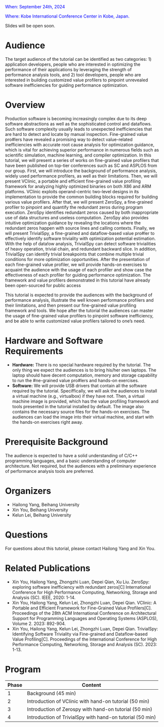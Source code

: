 <font color=Blue>
When: September 24th, 2024

Where: Kobe International Conference Center in Kobe, Japan.
</font>




Slides will be open soon.

# Audience

The target audience of the tutorial can be identified as two categories: 1) application developers,
people who are interested in optimizing the performance of their applications by leveraging the
strength of performance analysis tools, and 2) tool developers, people who are interested in building
customized value profilers to pinpoint unrevealed software inefficiencies for guiding performance
optimization.

# Overview

Production software is becoming increasingly complex due to its deep software abstractions as well as the
sophisticated control and dataflows. Such software complexity usually leads to unexpected inefficiencies that
are hard to detect and locate by manual inspection. Fine-grained value pro#lers have revealed a promising way
to detect value-related inefficiencies with accurate root cause analysis for optimization guidance, which is vital
for achieving superior performance in numerous fields such as scientific simulation, machine learning, and
compiler optimization. In this tutorial, we will present a series of works on fine-grained value profilers that
have been published on top-tier conferences such as SC and ASPLOS from our group. First, we will introduce
the background of performance analysis, widely used performance profilers, as well as their limitations. Then,
we will present VClinic, a portable and efficient fine-grained value profiling framework for analyzing highly
optimized binaries on both X86 and ARM platforms. VClinic exploits operand-centric two-level designs in its
implementation to provide the common building blocks required for building various value profilers. After
that, we will present ZeroSpy, a fine-grained profiler to pinpoint and quantify the redundant zeros during
program execution. ZeroSpy identifies redundant zeros caused by both inappropriate use of data structures
and useless computation. ZeroSpy also provides intuitive optimization guidance by revealing the locations
where the redundant zeros happen with source lines and calling contexts. Finally, we will present TrivialSpy, a
fine-grained and dataflow-based value pro#ler to effectively identify software triviality with optimization
potential estimation. With the help of data!ow analysis, TrivialSpy can detect software trivialities of heavy
operation, trivial chain, and redundant backward slice. In addition, TrivialSpy can identify trivial breakpoints
that combine multiple trivial conditions for more optimization opportunities. After the presentation of each
fine-grained value profiler, we will provide hands-on exercises to acquaint the audience with the usage of each
profiler and show case the effectiveness of each profiler for guiding performance optimization. The framework
and value profilers demonstrated in this tutorial have already been open-sourced for public access

This tutorial is expected to provide the audiences with the background of performance analysis,
illustrate the well known performance profilers and their limitations, and then present our fine-grained value profiling framework and tools. We hope after the tutorial the audiences can master
the usage of fine-grained value profilers to pinpoint software inefficiency, and be able to write
customized value profilers tailored to one’s need.

# Hardware and Software Requirements

- **Hardware:** There is no special hardware required by the tutorial. The only thing we expect the
audiences is to bring his/her own laptops. The laptop should have decent computation, memory
and storage capability to run the #ne-grained value pro#lers and hands-on exercises.
- **Software:** We will provide USB drivers that contain all the software required by the tutorial.
Speciffically, we will ask the audiences to install a virtual machine (e.g., virtualbox) if they have
not. Then, a virtual machine image is provided, which has the value profiling framework and tools
presented in the tutorial installed by default. The image also contains the necessary source files for
the hands-on exercises. The audiences can load the image into their virtual machine, and start with
the hands-on exercises right away.

# Prerequisite Background

The audience is expected to have a solid understanding of C/C++ programming languages, and a
basic understanding of computer architecture. Not required, but the audiences with a preliminary
experience of performance analysis tools are preferred.

# Organizers

- Hailong Yang, Beihang University
- Xin You, Beihang University
- Kelun Lei, Beihang University

# Questions

For questions about this tutorial, please contact Hailong Yang and Xin You.

# Related Publications

- Xin You, Hailong Yang, Zhongzhi Luan, Depei Qian, Xu Liu. ZeroSpy: exploring software inefficiency with redundant zeros[C] International Conference for High Performance Computing, Networking, Storage and Analysis (SC). IEEE, 2020: 1-14.
- Xin You, Hailong Yang, Kelun Lei, Zhongzhi Luan, Depei Qian. VClinic: A Portable and Efficient Framework for Fine-Grained Value Profilers[C]. Proceedings of the 28th ACM International Conference on Architectural Support for Programming Languages and Operating Systems (ASPLOS), Volume 2. 2023: 892-904.
- Xin You, Hailong Yang, Kelun Lei, Zhongzhi Luan, Depei Qian. TrivialSpy: Identifying Software Triviality via Fine-grained and Dataflow-based Value Profiling[C]. Proceedings of the International Conference for High Performance Computing, Networking, Storage and Analysis (SC). 2023: 1-13.


# Program

Phase | Content
-------- | -----
1 | Background (45 min)
2 | Introduction of VClinic with hand-on tutorial (50 min)
3 | Introduction of Zerospy with hand-on tutorial (50 min)
4 | Introduction of TrivialSpy with hand-on tutorial (50 min)